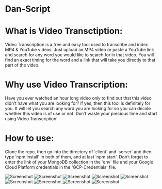 # Dan-Script

# What is Video Transctiption: 
Video Transcription is a free and easy tool used to transcribe and index MP4 & YouTube videos. Just upload an MP4 video or paste a YouTube link and search for any word you would like to search for in that video. You will find an exact timing for the word and a link that will take you directly to that part of the video.

# Why use Video Transcription: 
Have you ever watched an hour long video only to find out that this video didn't have what you are looking for? If yes, then this tool is definitely for you. It will let you search any word you are looking for so you can decide whether this video is of use or not. Don't waste your precious time and start using Video Transcription!

# How to use:
Clone the repo, then go into the directory of 'client' and 'server' and then type 'npm install' in both of them, and at last 'npm start'. Don't forget to enter the link of your MongoDB collection in the 'env' file and your Google Cloud Platform credentials in the 'GCP-Credentials' file.




![Screenshot](https://github.com/danielashrafk/video-transcription-app/blob/main/client/src/images/video5.png)
![Screenshot](https://github.com/danielashrafk/video-transcription-app/blob/main/client/src/images/video6.png)
![Screenshot](https://github.com/danielashrafk/video-transcription-app/blob/main/client/src/images/video7.png)
![Screenshot](https://github.com/danielashrafk/video-transcription-app/blob/main/client/src/images/video8.png)
![Screenshot](https://github.com/danielashrafk/video-transcription-app/blob/main/client/src/images/video9.png)
![Screenshot](https://github.com/danielashrafk/video-transcription-app/blob/main/client/src/images/video1.png)
![Screenshot](https://github.com/danielashrafk/video-transcription-app/blob/main/client/src/images/video2.png)
![Screenshot](https://github.com/danielashrafk/video-transcription-app/blob/main/client/src/images/video3.png)
![Screenshot](https://github.com/danielashrafk/video-transcription-app/blob/main/client/src/images/video4.png)
